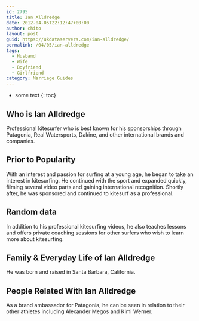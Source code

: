```yaml
---
id: 2795
title: Ian Alldredge
date: 2012-04-05T22:12:47+00:00
author: chito
layout: post
guid: https://ukdataservers.com/ian-alldredge/
permalink: /04/05/ian-alldredge
tags:
  - Husband
  - Wife
  - Boyfriend
  - Girlfriend
category: Marriage Guides
---
```


* some text
{: toc}


## Who is  Ian Alldredge
                  
                  
                  
Professional kitesurfer who is best known for his sponsorships through Patagonia, Real Watersports, Dakine, and other international brands and companies. 
                  
                
                
                
## Prior to Popularity 
                  
                  
                  
With an interest and passion for surfing at a young age, he began to take an interest in kitesurfing. He continued with the sport and expanded quickly, filming several video parts and gaining international recognition. Shortly after, he was sponsored and continued to kitesurf as a professional. 
                  
                
                
                
## Random data 
                  
                  
                  
In addition to his professional kitesurfing videos, he also teaches lessons and offers private coaching sessions for other surfers who wish to learn more about kitesurfing. 
                  
                
                
                
## Family & Everyday Life of Ian Alldredge
                  
                  
                  
He was born and raised in Santa Barbara, California. 
                  
                
                
                
## People Related With  Ian Alldredge
                  
                  
                  
As a brand ambassador for Patagonia, he can be seen in relation to their other athletes including Alexander Megos and Kimi Werner. 
                  
                
              
            
          
          
          
    
    
  
